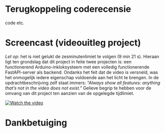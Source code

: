 # Terugkoppeling coderecensie
code etc.

# Screencast (videouitleg project)
_Let op_: het is niet gelukt de zesminutenlimiet te volgen (9 min 21 s). Hieraan ligt ten grondslag dat dit project in feite twee projecten is: een functionerend Arduino-inkloksysteem met een volledig functionerende FastAPI-server als backend. Ondanks het feit dat de video is versneld, was het onmogelijk iedere eigenschap voldoende aan het licht te brengen. In de opdrachtbeschrijving zelf staat immers: _"Always show all features: anything that’s not in the video does not exist."_ Gelieve begrip te hebben voor de omvang van dit project ten aanzien van de opgelegde tijdlimiet.

[![Watch the video](https://img.youtube.com/vi/RMWA1lSlNLs/0.jpg)](https://youtu.be/RMWA1lSlNLs?si=7sysB5itTmAV0ADO)

# Dankbetuiging

